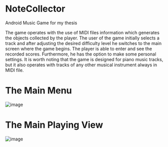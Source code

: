 # NoteCollector
Android Music Game for my thesis

The game operates with the use of MIDI files information which generates the objects collected by the player.
The user of the game initially selects a track and after adjusting the desired difficulty level he switches to the main screen where the game begins. The player is able to enter and see the recorded scores. Furthermore, he has the option to make some personal settings. It is worth noting that the game is designed for piano music tracks, but it also operates with tracks of any other musical instrument always in MIDI file.


# The Main Menu

![image](https://user-images.githubusercontent.com/75279124/112757619-2fff0880-8ff3-11eb-82af-d41e3c40ed06.png)


# The Main Playing View 

![image](https://user-images.githubusercontent.com/75279124/112757651-5de44d00-8ff3-11eb-8b1e-5fcdf597046a.png)

